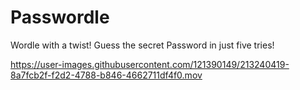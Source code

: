 # Passwordle
Wordle with a twist! Guess the secret Password in just five tries!


https://user-images.githubusercontent.com/121390149/213240419-8a7fcb2f-f2d2-4788-b846-4662711df4f0.mov

